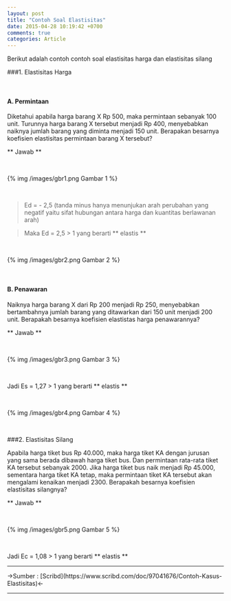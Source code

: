 ```yaml
---
layout: post
title: "Contoh Soal Elastisitas"
date: 2015-04-28 10:19:42 +0700
comments: true
categories: Article
---
```


Berikut adalah contoh contoh soal elastisitas harga dan elastisitas silang

<!-- more -->

###1. Elastisitas Harga

<br />

#### **A. Permintaan**

Diketahui apabila harga barang X Rp 500, maka permintaan sebanyak 100 unit. Turunnya harga barang X tersebut menjadi Rp 400, menyebabkan naiknya jumlah barang yang diminta menjadi 150 unit. Berapakan besarnya koefisien elastisitas permintaan barang X tersebut?

** Jawab **

<br />

{% img /images/gbr1.png Gambar 1 %}

<br />

>Ed = - 2,5 (tanda minus hanya menunjukan arah perubahan yang negatif yaitu sifat hubungan antara harga dan kuantitas berlawanan arah)

>Maka Ed = 2,5 > 1 yang berarti ** elastis **

<br />

{% img /images/gbr2.png Gambar 2 %}

<br />

#### **B. Penawaran**

Naiknya harga barang X dari Rp 200 menjadi Rp 250, menyebabkan bertambahnya jumlah barang yang ditawarkan dari 150 unit menjadi 200 unit. Berapakah besarnya koefisien elastistas harga penawarannya?

** Jawab **

<br />

{% img /images/gbr3.png Gambar 3 %}

<br />

Jadi Es = 1,27 > 1 yang berarti ** elastis **

<br />

{% img /images/gbr4.png Gambar 4 %}

<br />

###2. Elastisitas Silang

Apabila harga tiket bus Rp 40.000, maka harga tiket KA dengan jurusan yang sama berada dibawah harga tiket bus. Dan permintaan rata-rata tiket KA tersebut sebanyak 2000. Jika harga tiket bus naik menjadi Rp 45.000, sementara harga tiket KA tetap, maka permintaan tiket KA tersebut akan mengalami kenaikan menjadi 2300. Berapakah besarnya koefisien elastisitas silangnya?

** Jawab **

<br />

{% img /images/gbr5.png Gambar 5 %}

<br />

Jadi Ec = 1,08 > 1 yang berarti ** elastis **

<hr />
->Sumber : [Scribd](https://www.scribd.com/doc/97041676/Contoh-Kasus-Elastisitas)<-
<hr />